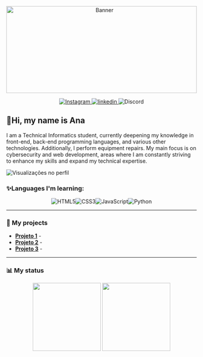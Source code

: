 <p align="center">
  <img src="https://github.com/AnaIsabel408/bannergif/blob/a6ee239142205c5ed3302e2bd942cb13d851e8cb/Ana%20Isabel.gif" alt="Banner" style="width: 100%; height: 230px;" />
</p> 
<p align="center">
  <a href="https://instagram.com/selantrix">
    <img alt="Instagram" src="https://img.shields.io/badge/-Instagram-E4405F?style=for-the-badge&logo=instagram&logoColor=white" />
  </a>
  <a href="https://www.linkedin.com/in/ana-isabel-315930326/">
    <img alt="linkedin" src="https://img.shields.io/badge/-LinkedIn-0A66C2?style=for-the-badge&logo=linkedin&logoColor=white" />
  </a>
  <a>
    <img alt="Discord" src="https://img.shields.io/badge/Discord-7289DA?style=for-the-badge&logo=discord&logoColor=white&label=selantrix" />
  </a>
</p>
<div>
    <h2>🎀Hi, my name is Ana</h2>
    <p>I am a Technical Informatics student, currently deepening my knowledge in front-end, back-end programming languages, and various other technologies. Additionally, I perform equipment repairs. My main focus is on cybersecurity and web development, areas where I am constantly striving to enhance my skills and expand my technical expertise.</p>
  </div>
  <div>
    <img src="https://komarev.com/ghpvc/?username=AnaIsabel408&color=red&style=for-the-badge" alt="Visualizações no perfil" />
  </div>
</div>

### ✨**Languages I'm learning:**
<div style="display: flex; justify-content: center;">
  <img alt="HTML5" src="https://img.shields.io/badge/-HTML5-E34F26?style=for-the-badge&logo=html5&logoColor=white" />
  <img alt="CSS3" src="https://img.shields.io/badge/-CSS3-1572B6?style=for-the-badge&logo=css3&logoColor=white" />
  <img alt="JavaScript" src="https://img.shields.io/badge/-JavaScript-F7DF1E?style=for-the-badge&logo=javascript&logoColor=black" />
  <img alt="Python" src="https://img.shields.io/badge/-Python-3776AB?style=for-the-badge&logo=python&logoColor=white" />
</div>

---
### 📂 My projects
- **[Projeto 1](https://github.com/seuprojeto1)** - 
- **[Projeto 2](https://github.com/seuprojeto2)** - 
- **[Projeto 3](https://github.com/seuprojeto3)** - 

---
### 📊 My status
<div align="center">
  <img height="180em" src="https://github-readme-stats.vercel.app/api?username=AnaIsabel408&show_icons=true&theme=radical&include_all_commits=true&count_private=true" />
  
  <img height="180em" src="https://github-readme-stats.vercel.app/api/top-langs/?username=AnaIsabel408&layout=compact&langs_count=7&theme=radical"/>
</div>

